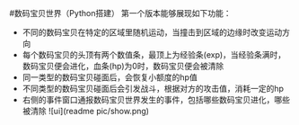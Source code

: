 #数码宝贝世界（Python搭建） 
第一个版本能够展现如下功能：
- 不同的数码宝贝在特定的区域里随机运动，当撞击到区域的边缘时改变运动方向
- 每个数码宝贝的头顶有两个数值条，最顶上为经验条(exp)，当经验条满时，数码宝贝便会进化，血条(hp)为0时，数码宝贝便会被清除
- 同一类型的数码宝贝碰面后，会恢复小额度的hp值
- 不同类型的数码宝贝碰面后会引发战斗，根据对方的攻击值，消耗一定的hp
- 右侧的事件窗口通报数码宝贝世界发生的事件，包括哪些数码宝贝进化，哪些被清除
![ui](readme pic/show.png)
